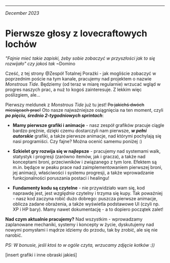 ___

*December 2023*
# Pierwsze głosy z lovecraftowych lochów

*"Fajnie mieć takie zapiski, żeby sobie zobaczyć w przyszłości jak to się rozwijało" czy jakoś tak* \~Domino

Cześć, z tej strony @Zespół Totalnej Porażki - jak mogliście zobaczyć w poprzednim poście na tym kanale, pracujemy nad projektem o nazwie *Monstrous Tide*. Będziemy (od teraz w miarę regularnie) wrzucać wgląd w progres naszych prac, a nuż to kogoś zainteresuje. Z lekkim więc poślizgiem, ale...

Pierwszy meldunek z *Monstrous Tide* już tu jest! ~~Po jakichś dwóch miesiącach prac!~~ Oto nasze najważniejsze osiągnięcia na ten moment, czyli ***po pięciu, średnio 2-tygodniowych sprintach***:

- **Mamy pierwsze grafiki i animacje** - nasz zespół grafików pracuje ciągle bardzo prężnie, dzięki czemu dostarczyli nam pierwsze, ***w pełni autorskie*** grafiki, a także pierwsze animacje, nad którymi pochylają się nasi programiści. Czy fajne? Można ocenić samemu poniżej :)

- **Szkielet gry rozwija się w najlepsze** - pracujemy nad systemami walk, statystyk i progresji (zarówno itemów, jak i gracza), a także nad konceptami broni, przeciwników i związanego z tym lore. Efektem są m.in. będące w peaku prace nad zaimplementowaniem pierwszej broni, jej animacji, właściwości i systemu progresji, a także wprowadzanie funkcjonalności poruszania postaci i healingu!

- **Fundamenty kodu są czytelne** - nie przywidziało wam się, kod naprawdę jest, jest *względnie* czytelny i trzyma się kupy. Tak poważniej - nasz kod zaczyna robić dużo dobrego: puszcza pierwsze animacje, oblicza zadane obrażenia, a także wyświetla podstawowe UI (czyli np. XP i HP bary). Mamy nawet dokumentację - a to dopiero początek zalet!

**Nad czym aktualnie pracujemy?** Nad wszystkim - wprowadzamy zaplanowane mechaniki, systemy i koncepty w życie, dyskutujemy nad nowymi pomysłami i mądrze idziemy do przodu, tak by zrobić, ale się nie narobić.

*PS: W bonusie, jeśli ktoś to w ogóle czyta, wrzucamy zdjęcie kotków :))*

\[insert grafiki i inne obraski jakieś]